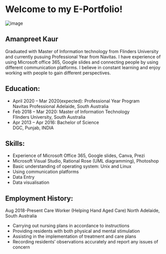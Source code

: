 # Welcome to my E-Portfolio!
 ![image](https://lh3.googleusercontent.com/MShgyMpBTjMsIHQ2xMnDWD2VqBFZyzT4Z9cIqVTJWPA1wvi0rNj_6ZlUywWoIi31sLu2uLY=s106) 
## Amanpreet Kaur
Graduated with Master of Information technology from Flinders University and currently pusuing Professional Year from Navitas. I have experience of using Microsoft office 365, Google slides and connecting people by using different communication platforms. I believe in constant learning and enjoy working with people to gain different perspectives.
## Education:
* April 2020 – Mar 2020(expected):     Professional Year Program                                                             
                                       Navitas Professional Adelaide, South Australia           
* Feb 2018 – Mar 2020:                 Master of Information Technology                                                              
                                       Flinders University, South Australia  
* Apr 2013 – Apr 2016:                 Bachelor of Science       
                                       DGC, Punjab, INDIA

## Skills:
* Experience of Microsoft Office 365, Google slides, Canva, Prezi                               
* Microsoft Visual Studio, Rational Rose (UML diagramming), Photoshop           
* Basic understanding of operating system: Unix and Linux 
* Using communication platforms
* Data Entry 
* Data visualisation

## Employment History:

Aug 2018-Present Care Worker (Helping Hand Aged Care)
North Adelaide, South Australia

* Carrying out nursing plans in accordance to instructions
* Providing residents with both physical and mental stimulation
* Assisting in the implementation of treatment and care plans
* Recording residents’ observations accurately and report any issues of concern
